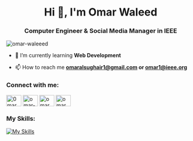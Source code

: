 <h1 align="center">Hi 👋, I'm Omar Waleed</h1>
<h3 align="center">Computer Engineer & Social Media Manager in IEEE</h3>

<p align="left"> <img src="https://komarev.com/ghpvc/?username=omar-waleeed&label=Profile%20views&color=0e75b6&style=flat" alt="omar-waleeed" /> </p>

- 🌱 I’m currently learning **Web Development**

- 📫 How to reach me **omaralsughair1@gmail.com or omar1@ieee.org**

<h3 align="left">Connect with me:</h3>
<p align="left">
<a href="https://twitter.com/0marwaleed" target="blank"><img align="center" src="https://raw.githubusercontent.com/rahuldkjain/github-profile-readme-generator/master/src/images/icons/Social/twitter.svg" alt="0marWaleed" height="30" width="40" /></a>
<a href="https://linkedin.com/in/omar-waleeed" target="blank"><img align="center" src="https://raw.githubusercontent.com/rahuldkjain/github-profile-readme-generator/master/src/images/icons/Social/linked-in-alt.svg" alt="omar-waleeed" height="30" width="40" /></a>
<a href="https://fb.com/omar.waleeeed" target="blank"><img align="center" src="https://raw.githubusercontent.com/rahuldkjain/github-profile-readme-generator/master/src/images/icons/Social/facebook.svg" alt="omar.waleeeed" height="30" width="40" /></a>
<a href="https://instagram.com/omar.waleeed" target="blank"><img align="center" src="https://raw.githubusercontent.com/rahuldkjain/github-profile-readme-generator/master/src/images/icons/Social/instagram.svg" alt="omar.waleeed" height="30" width="40" /></a>
</p>

<h3 align="left">My Skills:</h3>

[![My Skills](https://skillicons.dev/icons?i=html,css,js,bootstrap,tailwind,py,cpp,cs,linux,ubuntu,git,ai,ps,pr,ae,vscode)](https://skillicons.dev)
